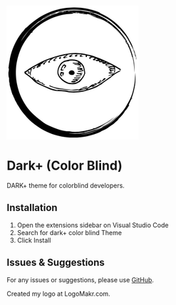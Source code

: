 

![dark+colorblind](https://github.com/PedroFonsecaDEV/dark-theme-color-blind/blob/master/images/icon/dark_plus_color_blind.png)

# Dark+ (Color Blind)

DARK+ theme for colorblind developers. 

## Installation

1. Open the extensions sidebar on Visual Studio Code
2. Search for dark+ color blind Theme
3. Click Install


## Issues & Suggestions

For any issues or suggestions, please use [GitHub](https://github.com/PedroFonsecaDEV/dark-theme-color-blind).














Created my logo at LogoMakr.com. 
